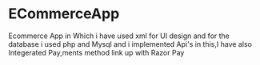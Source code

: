 # ECommerceApp
Ecommerce App in Which i have used xml for UI design and for the database i used php and Mysql  and i implemented Api's in this,I have also Integerated Pay,ments method link up with Razor Pay
